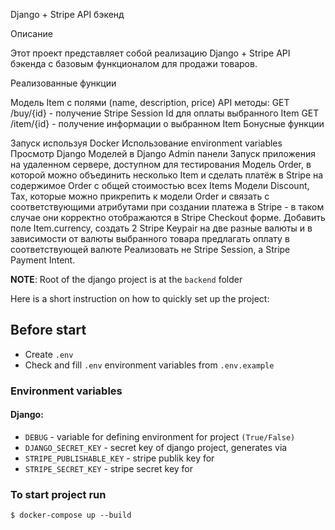 Django + Stripe API бэкенд

Описание

Этот проект представляет собой реализацию Django + Stripe API бэкенда с базовым функционалом для продажи товаров.

Реализованные функции

Модель Item с полями (name, description, price)
API методы:
  GET /buy/{id} - получение Stripe Session Id для оплаты выбранного Item
  GET /item/{id} - получение информации о выбранном Item
Бонусные функции

  Запуск используя Docker
  Использование environment variables
  Просмотр Django Моделей в Django Admin панели
  Запуск приложения на удаленном сервере, доступном для тестирования
  Модель Order, в которой можно объединить несколько Item и сделать платёж в Stripe на содержимое Order c общей стоимостью всех Items
  Модели Discount, Tax, которые можно прикрепить к модели Order и связать с соответствующими атрибутами при создании платежа в Stripe - в таком случае они корректно отображаются в Stripe Checkout форме.
  Добавить поле Item.currency, создать 2 Stripe Keypair на две разные валюты и в зависимости от валюты выбранного товара предлагать оплату в соответствующей валюте
  Реализовать не Stripe Session, а Stripe Payment Intent.

  
**NOTE**: Root of the django project is at the `backend` folder

Here is a short instruction on how to quickly set up the project:

## Before start
- Create `.env`
- Check and fill `.env` environment variables from `.env.example`

### Environment variables
#### Django:

- `DEBUG` - variable for defining environment for project `(True/False)`
- `DJANGO_SECRET_KEY` - secret key of django project, generates via
- `STRIPE_PUBLISHABLE_KEY` - stripe publik key for
- `STRIPE_SECRET_KEY` - stripe secret key for

### To start project run
```
$ docker-compose up --build
```
